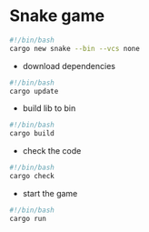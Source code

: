 # Snake game

```bash
#!/bin/bash
cargo new snake --bin --vcs none
```

- download dependencies

```bash
#!/bin/bash
cargo update
```

- build lib to bin

```bash
#!/bin/bash
cargo build
```

- check the code

```bash
#!/bin/bash
cargo check
```

- start the game

```bash
#!/bin/bash
cargo run
```
